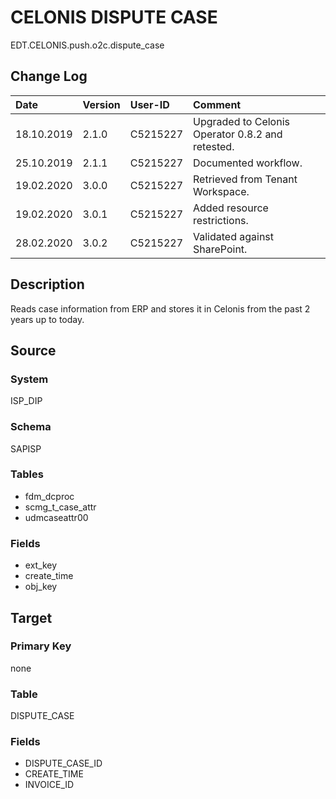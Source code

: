 # CELONIS DISPUTE CASE
EDT.CELONIS.push.o2c.dispute_case


## Change Log
|   Date        |   Version |   User-ID     |   Comment     |
|   :--         |   :--     |   :--         |   :--         |
|   18.10.2019  |   2.1.0   |   C5215227    |   Upgraded to Celonis Operator 0.8.2 and retested.    |
|   25.10.2019  |   2.1.1   |   C5215227    |   Documented workflow.    |
|   19.02.2020  |   3.0.0   |   C5215227    |   Retrieved from Tenant Workspace.    |
|   19.02.2020  |   3.0.1   |   C5215227    |   Added resource restrictions.    |
|   28.02.2020  |   3.0.2   |   C5215227    |   Validated against SharePoint.    |


## Description
Reads case information from ERP and stores it in Celonis from the past 2 years up to today.


## Source

### System
ISP_DIP

### Schema
SAPISP

### Tables
- fdm_dcproc
- scmg_t_case_attr
- udmcaseattr00

### Fields
- ext_key
- create_time
- obj_key


## Target

### Primary Key
none

### Table
DISPUTE_CASE

### Fields
- DISPUTE_CASE_ID
- CREATE_TIME
- INVOICE_ID